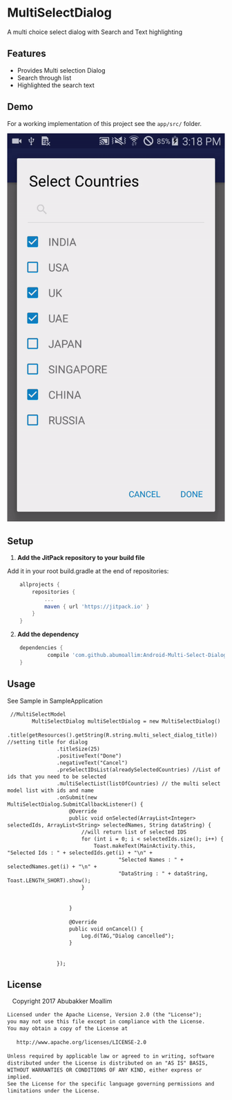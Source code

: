 # MultiSelectDialog
A multi choice select dialog with Search and Text highlighting

Features
--------
* Provides Multi selection Dialog
* Search through list
* Highlighted the search text

Demo
--------
For a working implementation of this project see the `app/src/` folder.

<img src="ezgif.com-video-to-gif.gif">


Setup
--------


1. **Add the JitPack repository to your build file**

 Add it in your root build.gradle at the end of repositories:
```gradle
	allprojects {
		repositories {
			...
			maven { url 'https://jitpack.io' }
		}
	}
```

2. **Add the dependency**
```gradle
	dependencies {
      		 compile 'com.github.abumoallim:Android-Multi-Select-Dialog:v1.5'
	}
```

Usage
--------
See Sample in SampleApplication
```
 //MultiSelectModel
        MultiSelectDialog multiSelectDialog = new MultiSelectDialog()
                .title(getResources().getString(R.string.multi_select_dialog_title)) //setting title for dialog
                .titleSize(25)
                .positiveText("Done")
                .negativeText("Cancel")
                .preSelectIDsList(alreadySelectedCountries) //List of ids that you need to be selected
                .multiSelectList(listOfCountries) // the multi select model list with ids and name
                .onSubmit(new MultiSelectDialog.SubmitCallbackListener() {
                    @Override
                    public void onSelected(ArrayList<Integer> selectedIds, ArrayList<String> selectedNames, String dataString) {
                        //will return list of selected IDS
                        for (int i = 0; i < selectedIds.size(); i++) {
                            Toast.makeText(MainActivity.this, "Selected Ids : " + selectedIds.get(i) + "\n" +
                                    "Selected Names : " + selectedNames.get(i) + "\n" +
                                    "DataString : " + dataString, Toast.LENGTH_SHORT).show();
                        }


                    }

                    @Override
                    public void onCancel() {
                        Log.d(TAG,"Dialog cancelled");
                    }


                });

```


License
--------

    Copyright 2017 Abubakker Moallim

    Licensed under the Apache License, Version 2.0 (the "License");
    you may not use this file except in compliance with the License.
    You may obtain a copy of the License at

       http://www.apache.org/licenses/LICENSE-2.0

    Unless required by applicable law or agreed to in writing, software
    distributed under the License is distributed on an "AS IS" BASIS,
    WITHOUT WARRANTIES OR CONDITIONS OF ANY KIND, either express or implied.
    See the License for the specific language governing permissions and
    limitations under the License.
